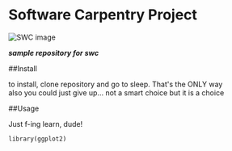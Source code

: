 # Software Carpentry Project

![SWC image](https://potterzot.com/2019-09-25-unm/assets/img/swc-icon-blue.svg)

**_sample repository for swc_**

##Install

to install, clone repository and go to sleep. That's the ONLY way <br />
also you could just give up... not a smart choice but it is a choice



##Usage

Just f-ing learn, dude!

```{r}
library(ggplot2)
```
